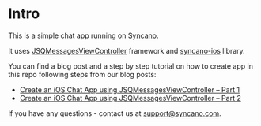 # Intro

This is a simple chat app running on [Syncano](http://www.syncano.io).

It uses [JSQMessagesViewController](https://github.com/jessesquires/JSQMessagesViewController/) framework and [syncano-ios](https://github.com/Syncano/syncano-ios) library.

You can find a blog post and a step by step tutorial on how to create app in this repo following steps from our blog posts:
* [Create an iOS Chat App using JSQMessagesViewController – Part 1](https://syncano.io/blog/create-ios-chat-app-part1/?utm_source=github&utm_medium=readme&utm_campaign=ios-chat-app)
* [Create an iOS Chat App using JSQMessagesViewController – Part 2](https://syncano.io/blog/create-ios-chat-app-part2/?utm_source=github&utm_medium=readme&utm_campaign=ios-chat-app)

If you have any questions - contact us at [support@syncano.com](mailto:support@syncano.com).
